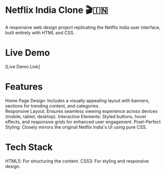 # Netflix India Clone 🎬🇮🇳
A responsive web design project replicating the Netflix India user interface, built entirely with HTML and CSS.
# Live Demo
[Live Demo Link]
# Features
Home Page Design: Includes a visually appealing layout with banners, sections for trending content, and categories.  
Responsive Layout: Ensures seamless viewing experience across devices (mobile, tablet, desktop).
Interactive Elements: Styled buttons, hover effects, and responsive grids for enhanced user engagement.
Pixel-Perfect Styling: Closely mirrors the original Netflix India's UI using pure CSS.
# Tech Stack
HTML5: For structuring the content.
CSS3: For styling and responsive design.
